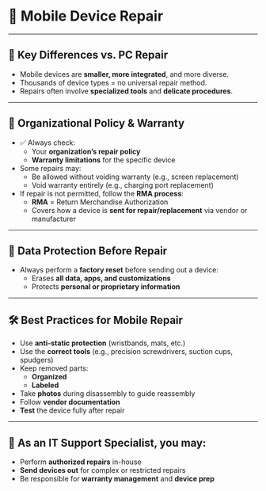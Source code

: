 # 🔧 Mobile Device Repair

---

## 🧠 Key Differences vs. PC Repair

- Mobile devices are **smaller, more integrated**, and more diverse.
- Thousands of device types = no universal repair method.
- Repairs often involve **specialized tools** and **delicate procedures**.

---

## 🏢 Organizational Policy & Warranty

- ✅ Always check:
  - Your **organization’s repair policy**
  - **Warranty limitations** for the specific device
- Some repairs may:
  - Be allowed without voiding warranty (e.g., screen replacement)
  - Void warranty entirely (e.g., charging port replacement)
- If repair is not permitted, follow the **RMA process**:
  - **RMA** = Return Merchandise Authorization
  - Covers how a device is **sent for repair/replacement** via vendor or manufacturer

---

## 🔐 Data Protection Before Repair

- Always perform a **factory reset** before sending out a device:
  - Erases **all data, apps, and customizations**
  - Protects **personal or proprietary information**

---

## 🛠️ Best Practices for Mobile Repair

- Use **anti-static protection** (wristbands, mats, etc.)
- Use the **correct tools** (e.g., precision screwdrivers, suction cups, spudgers)
- Keep removed parts:
  - **Organized**
  - **Labeled**
- Take **photos** during disassembly to guide reassembly
- Follow **vendor documentation**
- **Test** the device fully after repair

---

## 📌 As an IT Support Specialist, you may:
- Perform **authorized repairs** in-house
- **Send devices out** for complex or restricted repairs
- Be responsible for **warranty management** and **device prep**

